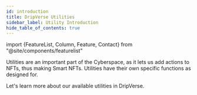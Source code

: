 ```yaml
---
id: introduction
title: DripVerse Utilities
sidebar_label: Utility Introduction
hide_table_of_contents: true
---
```

import {FeatureList, Column, Feature, Contact} from "@site/components/featurelist"

Utilities are an important part of the Cyberspace, as it lets us add actions to NFTs, thus making Smart NFTs. Utilities have their own specific functions as designed for.

Let's learn more about our available utilities in DripVerse.

<FeatureList>
  <Column title="Utilities">
    <Feature url="/concepts/utility/gatekeeper/welcome" title="Gatekeeper" subtitle="DripVerse Gatekeeper Utility" image="gatekeeper.png" />
  </Column>
</FeatureList>

<Contact />
